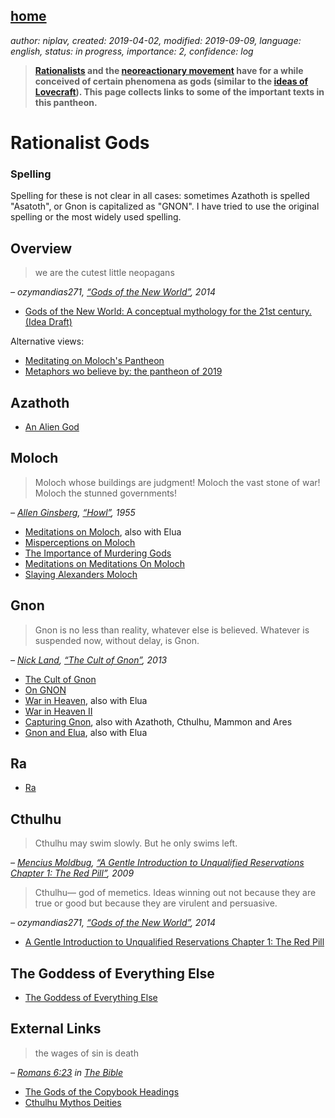 [home](./index.md)
------------------

*author: niplav, created: 2019-04-02, modified: 2019-09-09, language: english, status: in progress, importance: 2, confidence: log*

> __[Rationalists](https://en.wikipedia.org/wiki/LessWrong) and the
> [neoreactionary movement](https://en.wikipedia.org/wiki/Dark_Enlightenment)
> have for a while conceived of certain phenomena as gods
> (similar to the [ideas of Lovecraft](https://en.wikipedia.org/wiki/Old_One_in_fiction)).
> This page collects links to some of the important texts in this pantheon.__

Rationalist Gods
================

### Spelling

Spelling for these is not clear in all cases: sometimes Azathoth is
spelled "Asatoth", or Gnon is capitalized as "GNON". I have tried to
use the original spelling or the most widely used spelling.

Overview
--------

> we are the cutest little neopagans

*– ozymandias271, [“Gods of the New World”](https://jack-rustier.tumblr.com/post/104365237995/gods-of-the-new-world-a-conceptual-mythology-for), 2014*

* [Gods of the New World: A conceptual mythology for the 21st century. (Idea Draft)](https://jack-rustier.tumblr.com/post/104365237995/gods-of-the-new-world-a-conceptual-mythology-for)

Alternative views:

* [Meditating on Moloch's Pantheon](https://old.reddit.com/r/LessWrongLounge/comments/2cjg1h/meditating_on_molochs_pantheon/)
* [Metaphors wo believe by: the pantheon of 2019](https://aaronzlewis.com/blog/2019/07/25/metaphors-we-believe-by/)

Azathoth
--------

* [An Alien God](https://www.lesswrong.com/posts/pLRogvJLPPg6Mrvg4/an-alien-god)

Moloch
------

> Moloch whose buildings are judgment! Moloch the vast stone of war! Moloch the stunned governments!

*– [Allen Ginsberg](https://en.wikipedia.org/wiki/Allen_Ginsberg), [“Howl”](https://www.poetryfoundation.org/poems/49303/howl), 1955*

* [Meditations on Moloch](https://slatestarcodex.com/2014/07/30/meditations-on-moloch/), also with Elua
* [Misperceptions on Moloch](https://slatestarcodex.com/2014/08/01/misperceptions-on-moloch/)
* [The Importance of Murdering Gods](https://eldraeverse.com/2016/02/23/the-importance-of-murdering-gods/)
* [Meditations on Meditations On Moloch](http://lifeinafreemarket.tumblr.com/post/146195194023/meditations-on-meditations-on-moloch)
* [Slaying Alexanders Moloch](https://nintil.com/2015/12/24/slaying-alexanders-moloch/)

Gnon
----

> Gnon is no less than reality, whatever else is believed. Whatever is suspended now, without delay, is Gnon.

*– [Nick Land](https://en.wikipedia.org/wiki/Nick_Land), [“The Cult of Gnon”](https://www.xenosystems.net/the-cult-of-gnon/), 2013*

* [The Cult of Gnon](https://www.xenosystems.net/the-cult-of-gnon/)
* [On GNON](https://orthosphere.wordpress.com/2016/03/31/on-gnon/)
* [War in Heaven](http://www.xenosystems.net/war-in-heaven/), also with Elua
* [War in Heaven II](http://www.xenosystems.net/war-in-heaven-ii/)
* [Capturing Gnon](https://archive.fo/aN2L0), also with Azathoth, Cthulhu, Mammon and Ares
* [Gnon and Elua](http://freenortherner.com/2014/08/03/of-gnon/), also with Elua

Ra
--

* [Ra](https://srconstantin.wordpress.com/2016/10/20/ra/)

Cthulhu
-------

> Cthulhu may swim slowly. But he only swims left.

*– [Mencius Moldbug](https://en.wikipedia.org/wiki/Curtis_Yarvin), [“A Gentle Introduction to Unqualified Reservations Chapter 1: The Red Pill”](https://www.unqualified-reservations.org/2009/01/gentle-introduction-to-unqualified/), 2009*

> Cthulhu— god of memetics. Ideas winning out not because they are true or good but because they are virulent and persuasive.

*– ozymandias271, [“Gods of the New World”](https://jack-rustier.tumblr.com/post/104365237995/gods-of-the-new-world-a-conceptual-mythology-for), 2014*

* [A Gentle Introduction to Unqualified Reservations Chapter 1: The Red Pill](https://www.unqualified-reservations.org/2009/01/gentle-introduction-to-unqualified/)

The Goddess of Everything Else
-------------------------------

* [The Goddess of Everything Else](https://slatestarcodex.com/2015/08/17/the-goddess-of-everything-else-2/)

External Links
---------------

> the wages of sin is death

*– [Romans 6:23](https://www.biblegateway.com/passage/?search=Romans+6&version=NIV) in [The Bible](https://en.wikipedia.org/wiki/Bible)*

* [The Gods of the Copybook Headings](http://www.kiplingsociety.co.uk/poems_copybook.htm)
* [Cthulhu Mythos Deities](https://en.wikipedia.org/wiki/Cthulhu_Mythos_deities)
